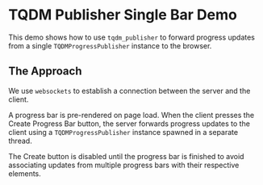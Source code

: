 # TQDM Publisher Single Bar Demo
This demo shows how to use `tqdm_publisher` to forward progress updates from a single `TQDMProgressPublisher` instance to the browser.

## The Approach
We use `websockets` to establish a connection between the server and the client.

A progress bar is pre-rendered on page load. When the client presses the Create Progress Bar button, the server forwards progress updates to the client using a `TQDMProgressPublisher` instance spawned in a separate thread.

The Create button is disabled until the progress bar is finished to avoid associating updates from multiple progress bars with their respective elements.
